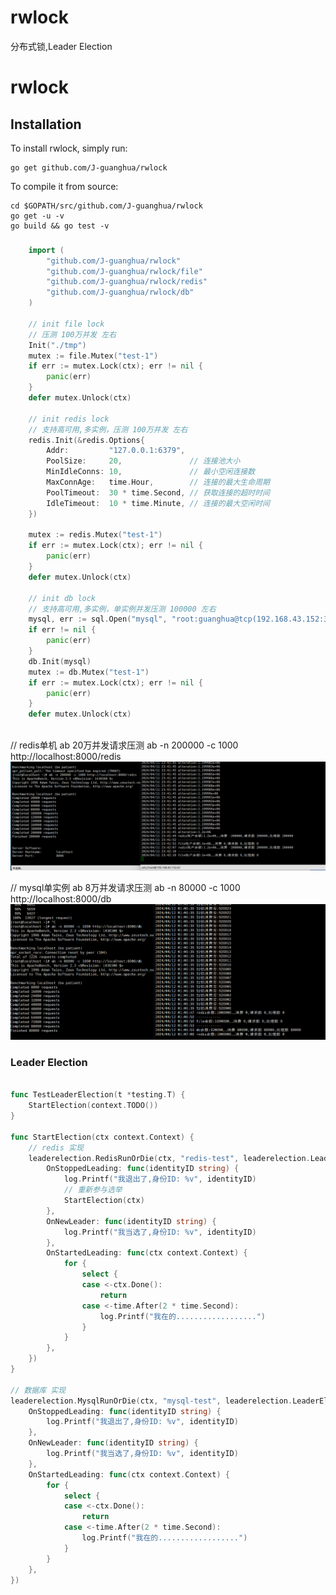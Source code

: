 # rwlock
分布式锁,Leader Election


# rwlock

## Installation

To install rwlock, simply run:

    go get github.com/J-guanghua/rwlock

To compile it from source:

    cd $GOPATH/src/github.com/J-guanghua/rwlock
    go get -u -v
    go build && go test -v
### 
```go
    import (
        "github.com/J-guanghua/rwlock"
        "github.com/J-guanghua/rwlock/file"
        "github.com/J-guanghua/rwlock/redis"
        "github.com/J-guanghua/rwlock/db"
    )

    // init file lock
	// 压测 100万并发 左右
    Init("./tmp")
    mutex := file.Mutex("test-1")
    if err := mutex.Lock(ctx); err != nil {
        panic(err)
    }
    defer mutex.Unlock(ctx)
	
    // init redis lock 
    // 支持高可用,多实例，压测 100万并发 左右 
    redis.Init(&redis.Options{
        Addr:         "127.0.0.1:6379",
        PoolSize:     20,               // 连接池大小
        MinIdleConns: 10,               // 最小空闲连接数
        MaxConnAge:   time.Hour,        // 连接的最大生命周期
        PoolTimeout:  30 * time.Second, // 获取连接的超时时间
        IdleTimeout:  10 * time.Minute, // 连接的最大空闲时间
    })
    
    mutex := redis.Mutex("test-1")
    if err := mutex.Lock(ctx); err != nil {
        panic(err)
    }
    defer mutex.Unlock(ctx)
	
    // init db lock
	// 支持高可用,多实例，单实例并发压测 100000 左右
    mysql, err := sql.Open("mysql", "root:guanghua@tcp(192.168.43.152:3306)/sys?parseTime=true")
    if err != nil {
        panic(err)
    }
    db.Init(mysql)
    mutex := db.Mutex("test-1")
    if err := mutex.Lock(ctx); err != nil {
        panic(err)
    }
    defer mutex.Unlock(ctx)
        
```
// redis单机 ab 20万并发请求压测
ab -n 200000 -c 1000 http://localhost:8000/redis
![Image text](img.png)

// mysql单实例 ab 8万并发请求压测
ab -n 80000 -c 1000 http://localhost:8000/db
![Image text](img_1.png)
### Leader Election
```go

func TestLeaderElection(t *testing.T) {
    StartElection(context.TODO())
}

func StartElection(ctx context.Context) {
	// redis 实现
	leaderelection.RedisRunOrDie(ctx, "redis-test", leaderelection.LeaderElectionConfig{
        OnStoppedLeading: func(identityID string) {
            log.Printf("我退出了,身份ID: %v", identityID)
			// 重新参与选举
            StartElection(ctx)
        },
        OnNewLeader: func(identityID string) {
            log.Printf("我当选了,身份ID: %v", identityID)
        },
        OnStartedLeading: func(ctx context.Context) {
            for {
                select {
                case <-ctx.Done():
                    return
                case <-time.After(2 * time.Second):
                    log.Printf("我在的..................")
                }
            }
        },
    })
}	

// 数据库 实现
leaderelection.MysqlRunOrDie(ctx, "mysql-test", leaderelection.LeaderElectionConfig{
    OnStoppedLeading: func(identityID string) {
        log.Printf("我退出了,身份ID: %v", identityID)
    },
    OnNewLeader: func(identityID string) {
        log.Printf("我当选了,身份ID: %v", identityID)
    },
    OnStartedLeading: func(ctx context.Context) {
        for {
            select {
            case <-ctx.Done():
                return
            case <-time.After(2 * time.Second):
                log.Printf("我在的..................")
            }
        }
    },
})

```
